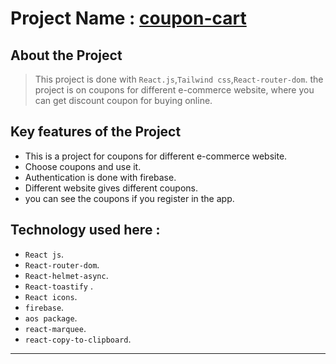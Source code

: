 # Project Name : [coupon-cart](https://coupon-cart.netlify.app/)

## **About the Project**
> This project is done with `React.js`,`Tailwind css`,`React-router-dom`. the project is on coupons for different e-commerce website, where you can get discount coupon for buying online.


## **Key features of  the Project**
* This is a project for coupons for different e-commerce website.
* Choose coupons and use it.
* Authentication is done with firebase.
* Different website gives different coupons.
* you can see the coupons if you register in the app.



## **Technology used here :**
+ `React js`.
+ `React-router-dom`.
+ `React-helmet-async`.
+ `React-toastify` .
+ `React icons`.
+ `firebase`.
+ `aos package`.
+ `react-marquee`.
+ `react-copy-to-clipboard`.

---